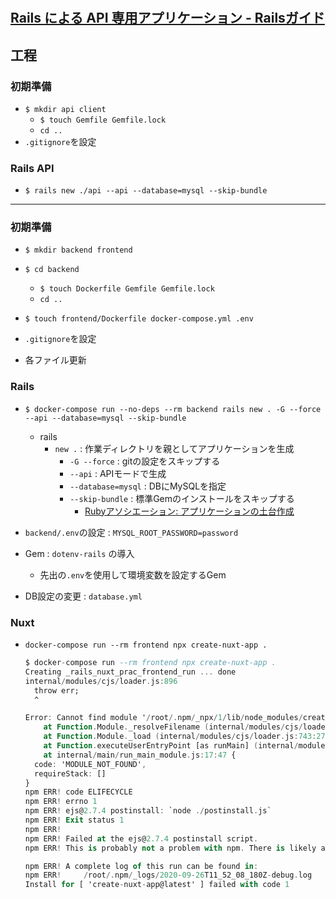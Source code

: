 # 

## [Rails による API 専用アプリケーション - Railsガイド](https://railsguides.jp/api_app.html)

## 工程

### 初期準備

- ``$ mkdir api client``
  - ``$ touch Gemfile Gemfile.lock``
  - ``cd ..``
- ``.gitignore``を設定

### Rails API

- ``$ rails new ./api --api --database=mysql --skip-bundle``

------

### 初期準備

- ``$ mkdir backend frontend``
- ``$ cd backend``
  - ``$ touch Dockerfile Gemfile Gemfile.lock``
  - ``cd ..``
- ``$ touch frontend/Dockerfile docker-compose.yml .env``

- ``.gitignore``を設定

- 各ファイル更新

### Rails

- ``$ docker-compose run --no-deps --rm backend rails new . -G --force --api --database=mysql --skip-bundle``
  - rails
    - ``new .`` : 作業ディレクトリを親としてアプリケーションを生成
      - ``-G --force`` : gitの設定をスキップする
      - ``--api`` : APIモードで生成
      - ``--database=mysql`` : DBにMySQLを指定
      - ``--skip-bundle`` : 標準Gemのインストールをスキップする
        - [Rubyアソシエーション: アプリケーションの土台作成](https://www.ruby.or.jp/ja/tech/development/web_application/tutorial/step1.html)
- ``backend/.env``の設定 : ``MYSQL_ROOT_PASSWORD=password``

- Gem : ``dotenv-rails`` の導入
  - 先出の``.env``を使用して環境変数を設定するGem

- DB設定の変更 : ``database.yml``

### Nuxt

- ``docker-compose run --rm frontend npx create-nuxt-app .``
  
  ~~~a
  $ docker-compose run --rm frontend npx create-nuxt-app .
  Creating _rails_nuxt_prac_frontend_run ... done
  internal/modules/cjs/loader.js:896
    throw err;
    ^

  Error: Cannot find module '/root/.npm/_npx/1/lib/node_modules/create-nuxt-app/node_modules/ejs/postinstall.js'
      at Function.Module._resolveFilename (internal/modules/cjs/loader.js:893:15)
      at Function.Module._load (internal/modules/cjs/loader.js:743:27)
      at Function.executeUserEntryPoint [as runMain] (internal/modules/run_main.js:72:12)
      at internal/main/run_main_module.js:17:47 {
    code: 'MODULE_NOT_FOUND',
    requireStack: []
  }
  npm ERR! code ELIFECYCLE
  npm ERR! errno 1
  npm ERR! ejs@2.7.4 postinstall: `node ./postinstall.js`
  npm ERR! Exit status 1
  npm ERR!
  npm ERR! Failed at the ejs@2.7.4 postinstall script.
  npm ERR! This is probably not a problem with npm. There is likely additional logging output above.

  npm ERR! A complete log of this run can be found in:
  npm ERR!     /root/.npm/_logs/2020-09-26T11_52_08_180Z-debug.log
  Install for [ 'create-nuxt-app@latest' ] failed with code 1
  ~~~
  